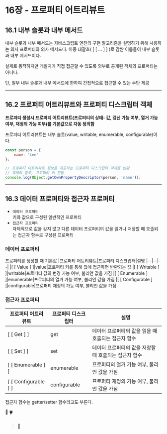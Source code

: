 # 16장 - 프로퍼티 어트리뷰트
## 16.1 내부 슬롯과 내부 메서드

내부 슬롯과 내부 메서드는 자바스크립트 엔진의 구현 알고리즘을 설명하기 위해 사용하는 의사 프로퍼티와 의사 메서드다. 이중 대괄호( [ [ ... ] ] )로 감싼 이름들이 내부 슬롯과 내부 메서드이다.

실제로 동작하지만 개발자가 직접 접근할 수 있도록 외부로 공개된 객체의 프로퍼티는 아니다.

단, 일부 내부 슬롯과 내부 메서드에 한하여 간접적으로 접근할 수 있는 수단 제공

---
## 16.2 프로퍼티 어트리뷰트와 프로퍼티 디스크립터 객체
**프로퍼티 생성시 프로퍼티 어트리뷰트(프로퍼티의 상태- 값, 갱신 가능 여부, 열거 가능 여부, 재정의 가능 여부)를 기본값으로 자동 정의함**

프로퍼티 어트리뷰트는 내부 슬롯(value, writable, enumerable, configurable)이다.

```javascript
const person = {
    name: 'Lee'
};

// 프로퍼티 어트리뷰트 정보를 제공하는 프로퍼티 디스크립터 객체를 반환
// 객체의 참조, 프로퍼티 키 전달
console.log(Object.getOwnPropertyDescriptor(person, 'name'));
```

---
## 16.3 데이터 프로퍼티와 접근자 프로퍼티
- `데이터 프로퍼티`<br>
키와 값으로 구성된 일반적인 프로퍼티
- `접근자 프로퍼티`<br>
자체적으로 값을 갖지 않고 다른 데이터 프로퍼티의 값을 읽거나 저장할 때 호출되는 접근자 함수로 구성된 프로퍼티

### 데이터 프로퍼티
프로퍼티를 생성할 때 기본값
|프로퍼티 어트리뷰트|프로퍼티 디스크립터|설명
|--|--|--|
|[ [ Value ] ]|value|프로퍼티 키를 통해 값에 접근하면 반환되는 값
|[ [ Writable ] ]|writable|프로퍼티 값의 변경 가능 여부, 불리언 값을 가짐
|[ [ Enumerable ] ]|enumerable|프로퍼티의 열거 가능 여부, 불리언 값을 가짐
|[ [ Configurable ] ]|configurable|프로퍼티 재정의 가능 여부,  불리언 값을 가짐

### 접근자 프로퍼티
|프로퍼티 어트리뷰트|프로퍼티 디스크립터|설명
|--|--|--|
|[ [ Get ] ]|get|데이터 프로퍼티의 값을 읽을 때 호출되는 접근자 함수
|[ [ Set ] ]|set|데이터 프로퍼티의 값을 저장할 때 호출되는 접근자 함수
|[ [ Enumerable ] ]|enumerable|프로퍼티의 열거 가능 여부, 불리언 값을 가짐
|[ [ Configurable ] ]|configurable|프로퍼티 재정의 가능 여부,  불리언 값을 가짐

접근자 함수는 getter/setter 함수라고도 부른다.



🌟
🍀

```javascript

```
>📌  <br>
